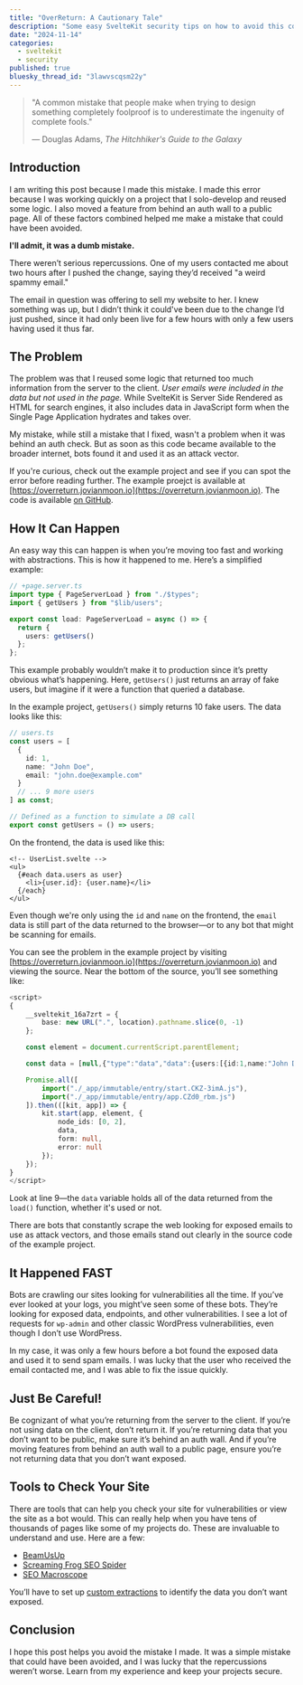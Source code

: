 ```yaml
---
title: "OverReturn: A Cautionary Tale"
description: "Some easy SvelteKit security tips on how to avoid this common mistake."
date: "2024-11-14"
categories:
  - sveltekit
  - security
published: true
bluesky_thread_id: "3lawvscqsm22y"
---
```


> "A common mistake that people make when trying to design something completely foolproof
> is to underestimate the ingenuity of complete fools."
>
> — Douglas Adams, _The Hitchhiker's Guide to the Galaxy_

## Introduction

I am writing this post because I made this mistake. I made this error because I was
working quickly on a project that I solo-develop and reused some logic. I also moved a
feature from behind an auth wall to a public page. All of these factors combined helped me
make a mistake that could have been avoided.

**I'll admit, it was a dumb mistake.**

There weren’t serious repercussions. One of my users contacted me about two hours after I
pushed the change, saying they’d received "a weird spammy email."

The email in question was offering to sell my website to her. I knew something was up, but
I didn’t think it could've been due to the change I’d just pushed, since it had only been
live for a few hours with only a few users having used it thus far.

## The Problem

The problem was that I reused some logic that returned too much information from the
server to the client. _User emails were included in the data but not used in the page._
While SvelteKit is Server Side Rendered as HTML for search engines, it also includes data
in JavaScript form when the Single Page Application hydrates and takes over.

My mistake, while still a mistake that I fixed, wasn't a problem when it was behind an
auth check. But as soon as this code became available to the broader internet, bots found
it and used it as an attack vector.

If you're curious, check out the example project and see if you can spot the error before
reading further. The example proejct is available at
[https://overreturn.jovianmoon.io](https://overreturn.jovianmoon.io). The code is
available [on GitHub](https://github.com/StephenGunn/overreturn).

## How It Can Happen

An easy way this can happen is when you’re moving too fast and working with abstractions.
This is how it happened to me. Here’s a simplified example:

```typescript
// +page.server.ts
import type { PageServerLoad } from "./$types";
import { getUsers } from "$lib/users";

export const load: PageServerLoad = async () => {
  return {
    users: getUsers()
  };
};
```

This example probably wouldn’t make it to production since it’s pretty obvious what’s
happening. Here, `getUsers()` just returns an array of fake users, but imagine if it were
a function that queried a database.

In the example project, `getUsers()` simply returns 10 fake users. The data looks like
this:

```typescript
// users.ts
const users = [
  {
    id: 1,
    name: "John Doe",
    email: "john.doe@example.com"
  }
  // ... 9 more users
] as const;

// Defined as a function to simulate a DB call
export const getUsers = () => users;
```

On the frontend, the data is used like this:

```svelte
<!-- UserList.svelte -->
<ul>
  {#each data.users as user}
    <li>{user.id}: {user.name}</li>
  {/each}
</ul>
```

Even though we're only using the `id` and `name` on the frontend, the `email` data is
still part of the data returned to the browser—or to any bot that might be scanning for
emails.

You can see the problem in the example project by visiting
[https://overreturn.jovianmoon.io](https://overreturn.jovianmoon.io) and viewing the
source. Near the bottom of the source, you’ll see something like:

```typescript
<script>
{
    __sveltekit_16a7zrt = {
        base: new URL(".", location).pathname.slice(0, -1)
    };

    const element = document.currentScript.parentElement;

    const data = [null,{"type":"data","data":{users:[{id:1,name:"John Doe",email:"john.doe@example.com"},{id:2,name:"Jane Smith",email:"jane.smith@example.com"},{id:3,name:"Sam Johnson",email:"sam.johnson@example.com"},{id:4,name:"Emily Brown",email:"emily.brown@example.com"},{id:5,name:"Michael Davis",email:"michael.davis@example.com"},{id:6,name:"Sarah Wilson",email:"sarah.wilson@example.com"},{id:7,name:"David Taylor",email:"david.taylor@example.com"},{id:8,name:"Laura Martinez",email:"laura.martinez@example.com"},{id:9,name:"James Anderson",email:"james.anderson@example.com"},{id:10,name:"Linda Thomas",email:"linda.thomas@example.com"}]},"uses":{}}];

    Promise.all([
        import("./_app/immutable/entry/start.CKZ-3imA.js"),
        import("./_app/immutable/entry/app.CZd0_rbm.js")
    ]).then(([kit, app]) => {
        kit.start(app, element, {
            node_ids: [0, 2],
            data,
            form: null,
            error: null
        });
    });
}
</script>
```

Look at line 9—the `data` variable holds all of the data returned from the `load()`
function, whether it's used or not.

There are bots that constantly scrape the web looking for exposed emails to use as attack
vectors, and those emails stand out clearly in the source code of the example project.

## It Happened FAST

Bots are crawling our sites looking for vulnerabilities all the time. If you’ve ever
looked at your logs, you might’ve seen some of these bots. They’re looking for exposed
data, endpoints, and other vulnerabilities. I see a lot of requests for `wp-admin` and
other classic WordPress vulnerabilities, even though I don’t use WordPress.

In my case, it was only a few hours before a bot found the exposed data and used it to
send spam emails. I was lucky that the user who received the email contacted me, and I was
able to fix the issue quickly.

## Just Be Careful!

Be cognizant of what you’re returning from the server to the client. If you’re not using
data on the client, don’t return it. If you’re returning data that you don’t want to be
public, make sure it’s behind an auth wall. And if you’re moving features from behind an
auth wall to a public page, ensure you’re not returning data that you don’t want exposed.

## Tools to Check Your Site

There are tools that can help you check your site for vulnerabilities or view the site as
a bot would. This can really help when you have tens of thousands of pages like some of my
projects do. These are invaluable to understand and use. Here are a few:

- [BeamUsUp](https://beamusup.com/)
- [Screaming Frog SEO Spider](https://www.screamingfrog.co.uk/seo-spider/)
- [SEO Macroscope](https://nazuke.github.io/SEOMacroscope/)

You’ll have to set up
[custom extractions](https://www.screamingfrog.co.uk/seo-spider/tutorials/web-scraping/)
to identify the data you don’t want exposed.

## Conclusion

I hope this post helps you avoid the mistake I made. It was a simple mistake that could
have been avoided, and I was lucky that the repercussions weren’t worse. Learn from my
experience and keep your projects secure.
